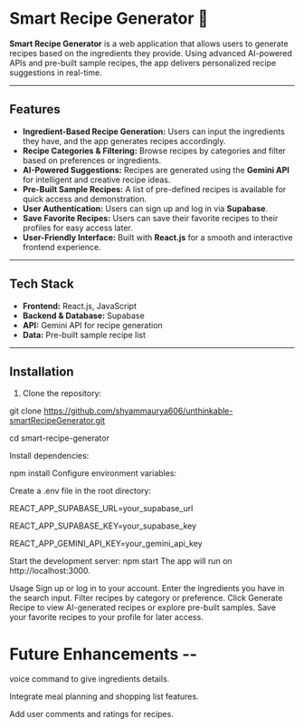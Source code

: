 # Smart Recipe Generator 🍳

**Smart Recipe Generator** is a web application that allows users to generate recipes based on the ingredients they provide. Using advanced AI-powered APIs and pre-built sample recipes, the app delivers personalized recipe suggestions in real-time.  

---

## Features

- **Ingredient-Based Recipe Generation:** Users can input the ingredients they have, and the app generates recipes accordingly.
- **Recipe Categories & Filtering:** Browse recipes by categories and filter based on preferences or ingredients.
- **AI-Powered Suggestions:** Recipes are generated using the **Gemini API** for intelligent and creative recipe ideas.
- **Pre-Built Sample Recipes:** A list of pre-defined recipes is available for quick access and demonstration.
- **User Authentication:** Users can sign up and log in via **Supabase**.
- **Save Favorite Recipes:** Users can save their favorite recipes to their profiles for easy access later.
- **User-Friendly Interface:** Built with **React.js** for a smooth and interactive frontend experience.

---

## Tech Stack

- **Frontend:** React.js, JavaScript
- **Backend & Database:** Supabase
- **API:** Gemini API for recipe generation
- **Data:** Pre-built sample recipe list

---

## Installation

1. Clone the repository:

git clone https://github.com/shyammaurya606/unthinkable-smartRecipeGenerator.git 

cd smart-recipe-generator

Install dependencies:


npm install
Configure environment variables:

Create a .env file in the root directory:


REACT_APP_SUPABASE_URL=your_supabase_url

REACT_APP_SUPABASE_KEY=your_supabase_key

REACT_APP_GEMINI_API_KEY=your_gemini_api_key


Start the development server:
npm start
The app will run on http://localhost:3000.

Usage
Sign up or log in to your account.
Enter the ingredients you have in the search input.
Filter recipes by category or preference.
Click Generate Recipe to view AI-generated recipes or explore pre-built samples.
Save your favorite recipes to your profile for later access.


# Future Enhancements --

voice command to give ingredients details.

Integrate meal planning and shopping list features.

Add user comments and ratings for recipes.
